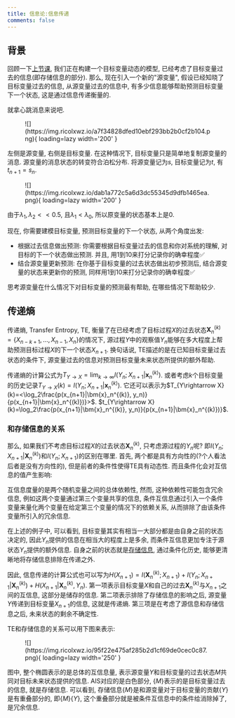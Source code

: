 ```yaml
---
title: 信息论:信息传递
comments: false
---
```


## 背景

回顾一下[上节课](/information-theory/information-storage), 我们正在构建一个目标变量动态的模型, 已经考虑了目标变量过去的信息(即存储信息的部分). 那么, 现在引入一个新的"源变量", 假设已经知晓了目标变量过去的信息, 从源变量过去的信息中, 有多少信息能够帮助预测目标变量下一个状态, 这是通过信息传递衡量的.

就拿心跳消息来说吧. 

<figure markdown='1'>
![](https://img.ricolxwz.io/a7f34828dfed10ebf293bb2b0cf2b104.png){ loading=lazy width='200' }
</figure>

左侧是源变量, 右侧是目标变量. 在这种情况下, 目标变量只是简单地复制源变量的消息. 源变量的消息状态的转变符合泊松分布. 将源变量记为$s$, 目标变量记为$t$, 有$t_{n+1}=s_n$.

<figure markdown='1'>
![](https://img.ricolxwz.io/dab1a772c5a6d3dc55345d9dfb1465ea.png){ loading=lazy width='200' }
</figure>

由于$\lambda_1, \lambda_2 << 0.5$, 且$\lambda_1 < \lambda_0$, 所以原变量的状态基本上是$0$.

现在, 你需要建模目标变量, 预测目标变量的下一个状态, 从两个角度出发:

- 根据过去信息做出预测: 你需要根据目标变量过去的信息和你对系统的理解, 对目标的下一个状态做出预测. 并且, 用$1$到$10$来打分记录你的确幸程度✅
- 结合源变量更新预测: 在你基于目标变量的过去状态做出初步预测后, 结合源变量的状态来更新你的预测, 同样用$1$到$10$来打分记录你的确幸程度✅

思考源变量在什么情况下对目标变量的预测最有帮助, 在哪些情况下帮助较少.

## 传递熵

传递熵, Transfer Entropy, TE, 衡量了在已经考虑了目标过程$X$的过去状态$\bm{X}_n^{(k)}=\{X_{n-k+1}, ..., X_{n-1}, X_n\}$的情况下, 源过程$Y$中的观察值$Y_n$能够在多大程度上帮助预测目标过程$X$的下一个状态$X_{n+1}$. 换句话说, TE描述的是在已知目标变量过去状态的条件下, 源变量过去的信息对预测目标变量未来状态所提供的额外帮助.

传递熵的计算公式为$T_{Y\rightarrow X}=\lim_{k\rightarrow \infty}I(Y_n;X_{n+1}|\bm{x}_n^{(k)})$. 或者考虑$k$个目标变量的历史记录$T_{Y\rightarrow X}(k)=I(Y_n;X_{n+1}|\bm{x}_n^{(k)})$. 它还可以表示为$T_{Y\rightarrow X}(k)=<\log_2\frac{p(x_{n+1}|\bm{x}_n^{(k)}, y_n)}{p(x_{n+1}|\bm{x}_n^{(k)})}>$. $t_{Y\rightarrow X}(k)=\log_2\frac{p(x_{n+1}|\bm{x}_n^{(k)}, y_n)}{p(x_{n+1}|\bm{x}_n^{(k)})}$.

### 和存储信息的关系

那么, 如果我们不考虑目标过程$X$的过去状态$\bm{X}_n^{(k)}$, 只考虑源过程的$Y_n$呢? 即$I(Y_n;X_{n+1}|\bm{X}_n^{(k)})$和$I(Y_n;X_{n+1})$的区别在哪里. 首先, 两个都是具有方向性的(?个人看法后者是没有方向性的), 但是前者的条件性使得TE具有动态性. 而且条件化会对互信息的值产生影响:

互信息度量的是两个随机变量之间的总体依赖性, 然而, 这种依赖性可能包含冗余信息, 例如这两个变量通过第三个变量共享的信息, 条件互信息通过引入一个条件变量来量化两个变量在给定第三个变量的情况下的依赖关系, 从而排除了由该条件变量所引入的冗余信息.

在上述的例子中, 可以看到, 目标变量其实有相当一大部分都是由自身之前的状态决定的, 因此$Y_n$提供的信息在相当大的程度上是多余, 而条件互信息更加专注于源状态$Y_n$提供的额外信息. 自身之前的状态就是[存储信息](/information-theory/information-storage/#ais), 通过条件化历史, 能够更清晰地将存储信息排除在传递之外.

因此, 信息传递的计算公式也可以写为$H(X_{n+1})=I(\bm{X}_n^{(k)};X_{n+1})+I(Y_n;X_{n+1}|\bm{X}_n^{(k)})+H(X_{n+1}|\bm{X}_n^{(k)}, Y_n)$. 第一项表示目标变量$X$和自己的过去$\bm{X}_n^{(k)}$与$X_{n+1}$之间的互信息, 这部分是储存的信息. 第二项表示排除了存储信息的影响之后, 源变量$Y$传递到目标变量$X_{n+1}$的信息, 这就是传递熵. 第三项是在考虑了源信息和存储信息之后, 未来状态的剩余不确定性.

TE和存储信息的关系可以用下图来表示:

<figure markdown='1'>
![](https://img.ricolxwz.io/95f22e475af285b2d1cf69de0cec0c87.png){ loading=lazy width='250' }
</figure>

图中, 整个椭圆表示的是总体的互信息量, 表示源变量$Y$和目标变量的过去状态$M$共同对目标未来状态提供的信息. AIS对应的是白色部分, $\{M\}$表示的是目标变量过去的信息, 就是存储信息. 可以看到, 存储信息$\{M\}$是和源变量对于目标变量的贡献$\{Y\}$是有重叠部分的, 即$\{M\}\{Y\}$, 这个重叠部分就是被条件互信息中的条件给消除掉了, 是冗余信息. 